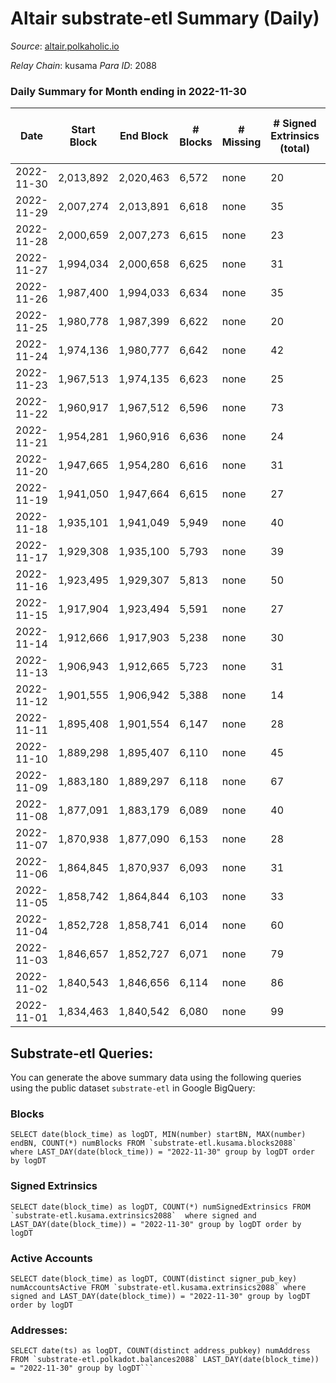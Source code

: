 # Altair substrate-etl Summary (Daily)

_Source_: [altair.polkaholic.io](https://altair.polkaholic.io)

*Relay Chain*: kusama
*Para ID*: 2088



### Daily Summary for Month ending in 2022-11-30


| Date | Start Block | End Block | # Blocks | # Missing | # Signed Extrinsics (total) | # Active Accounts | # Addresses with Balances | # Events | # Transfers | # XCM Transfers In | # XCM Transfers Out |
| ---- | ----------- | --------- | -------- | --------- | --------------------------- | ----------------- | ------------------------- | -------- | ----------- | ------------------ | ------------------- |
| 2022-11-30 | 2,013,892 | 2,020,463 | 6,572 | none  | 20 | 17 | 29,264 | 13,300 | 10 ($331.98) |   | 3 ($180.24) |
| 2022-11-29 | 2,007,274 | 2,013,891 | 6,618 | none  | 35 | 22 | 29,264 | 13,504 | 17 ($3,970.23) |   |   |
| 2022-11-28 | 2,000,659 | 2,007,273 | 6,615 | none  | 23 | 17 | 29,261 | 13,399 | 10 ($1,749.99) |   |   |
| 2022-11-27 | 1,994,034 | 2,000,658 | 6,625 | none  | 31 | 16 | 29,262 | 13,485 | 8 ($337.50) |   |   |
| 2022-11-26 | 1,987,400 | 1,994,033 | 6,634 | none  | 35 | 20 |  | 13,530 | 14 ($698.59) | 1 ($69.41) | 1 ($2.10) |
| 2022-11-25 | 1,980,778 | 1,987,399 | 6,622 | none  | 20 | 12 | 29,261 | 13,396 | 9 ($78.24) |   |   |
| 2022-11-24 | 1,974,136 | 1,980,777 | 6,642 | none  | 42 | 28 | 29,260 | 13,609 | 18 ($162.71) | 2 ($436.09) | 1 ($12.28) |
| 2022-11-23 | 1,967,513 | 1,974,135 | 6,623 | none  | 25 | 18 | 29,257 | 13,437 | 9 ($84.03) | 1 ($0.50) | 2 ($60.07) |
| 2022-11-22 | 1,960,917 | 1,967,512 | 6,596 | none  | 73 | 27 | 29,256 | 13,719 | 19 ($880.01) | 3 ($193.51) | 2 ($59.04) |
| 2022-11-21 | 1,954,281 | 1,960,916 | 6,636 | none  | 24 | 14 | 29,255 | 13,449 | 11 ($1,411.89) |   | 1 ($6.88) |
| 2022-11-20 | 1,947,665 | 1,954,280 | 6,616 | none  | 31 | 23 |  | 13,463 | 16 ($1,112.81) |   | 2 ($0.47) |
| 2022-11-19 | 1,941,050 | 1,947,664 | 6,615 | none  | 27 | 19 |  | 13,429 | 12 ($1,012.00) |   | 1 ($0.019) |
| 2022-11-18 | 1,935,101 | 1,941,049 | 5,949 | none  | 40 | 25 | 29,254 | 12,207 | 20 ($4,926.85) |   | 1 ($198.99) |
| 2022-11-17 | 1,929,308 | 1,935,100 | 5,793 | none  | 39 | 31 |  | 11,877 | 18 ($4,466.43) | 1 ($100.70) | 1 ($0.74) |
| 2022-11-16 | 1,923,495 | 1,929,307 | 5,813 | none  | 50 | 26 |  | 12,024 | 33 ($8,484.83) | 6 ($503.59) | 4 ($197.57) |
| 2022-11-15 | 1,917,904 | 1,923,494 | 5,591 | none  | 27 | 20 | 29,250 | 11,383 | 14 ($2,736.93) |   | 1 ($0.095) |
| 2022-11-14 | 1,912,666 | 1,917,903 | 5,238 | none  | 30 | 13 |  | 10,714 | 21 ($3,281.12) | 2 ($224.32) | 1 ($139.85) |
| 2022-11-13 | 1,906,943 | 1,912,665 | 5,723 | none  | 31 | 16 | 29,247 | 11,694 | 18 ($3,179.31) | 1 ($3.79) | 3 ($237.71) |
| 2022-11-12 | 1,901,555 | 1,906,942 | 5,388 | none  | 14 | 11 |  | 10,878 | 7 ($13,754.81) |   |   |
| 2022-11-11 | 1,895,408 | 1,901,554 | 6,147 | none  | 28 | 12 |  | 12,514 | 16 ($1,102.08) | 1 ($104.52) | 1 ($14.18) |
| 2022-11-10 | 1,889,298 | 1,895,407 | 6,110 | none  | 45 | 32 |  | 12,556 | 21 ($1,468.40) |   |   |
| 2022-11-09 | 1,883,180 | 1,889,297 | 6,118 | none  | 67 | 26 |  | 12,725 | 14 ($1,212.20) | 3 ($71.98) | 1 ($24.76) |
| 2022-11-08 | 1,877,091 | 1,883,179 | 6,089 | none  | 40 | 25 |  | 12,486 | 16 ($168.02) | 2 ($0.23) |   |
| 2022-11-07 | 1,870,938 | 1,877,090 | 6,153 | none  | 28 | 19 |  | 12,523 | 14 ($3,679.22) |   |   |
| 2022-11-06 | 1,864,845 | 1,870,937 | 6,093 | none  | 31 | 24 |  | 12,427 | 15 ($736.37) |   | 1 ($19.92) |
| 2022-11-05 | 1,858,742 | 1,864,844 | 6,103 | none  | 33 | 28 | 29,231 | 12,460 | 14 ($1,796.52) | 1 ($15.98) | 1 ($0.03) |
| 2022-11-04 | 1,852,728 | 1,858,741 | 6,014 | none  | 60 | 29 | 29,229 | 12,491 | 41 ($12,052.76) | 2 ($281.19) | 3 ($24.02) |
| 2022-11-03 | 1,846,657 | 1,852,727 | 6,071 | none  | 79 | 29 | 29,223 | 12,727 | 61 ($11,268.55) |   | 2 ($15.67) |
| 2022-11-02 | 1,840,543 | 1,846,656 | 6,114 | none  | 86 | 33 | 29,220 | 12,827 | 26 ($5,394.48) | 2 ($711.01) | 4 ($643.21) |
| 2022-11-01 | 1,834,463 | 1,840,542 | 6,080 | none  | 99 | 55 | 29,217 | 12,876 | 40 ($1,596.83) | 1 ($26.78) | 6 ($98.06) |

## Substrate-etl Queries:
You can generate the above summary data using the following queries using the public dataset `substrate-etl` in Google BigQuery:


### Blocks
```
SELECT date(block_time) as logDT, MIN(number) startBN, MAX(number) endBN, COUNT(*) numBlocks FROM `substrate-etl.kusama.blocks2088`  where LAST_DAY(date(block_time)) = "2022-11-30" group by logDT order by logDT
```


### Signed Extrinsics
```
SELECT date(block_time) as logDT, COUNT(*) numSignedExtrinsics FROM `substrate-etl.kusama.extrinsics2088`  where signed and LAST_DAY(date(block_time)) = "2022-11-30" group by logDT order by logDT
```


### Active Accounts
```
SELECT date(block_time) as logDT, COUNT(distinct signer_pub_key) numAccountsActive FROM `substrate-etl.kusama.extrinsics2088` where signed and LAST_DAY(date(block_time)) = "2022-11-30" group by logDT order by logDT
```


### Addresses:
```
SELECT date(ts) as logDT, COUNT(distinct address_pubkey) numAddress FROM `substrate-etl.polkadot.balances2088` LAST_DAY(date(block_time)) = "2022-11-30" group by logDT```

